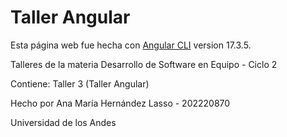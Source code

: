 # Taller Angular
Esta página web fue hecha con [Angular CLI](https://github.com/angular/angular-cli) version 17.3.5.

Talleres de la materia Desarrollo de Software en Equipo - Ciclo 2

Contiene: Taller 3 (Taller Angular) 

Hecho por Ana María Hernández Lasso - 202220870

Universidad de los Andes
